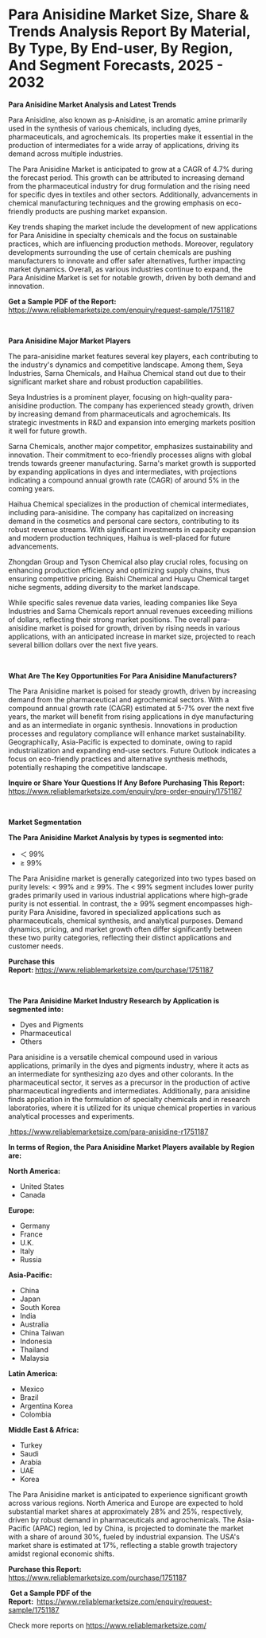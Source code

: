 <p><h1>Para Anisidine Market Size, Share & Trends Analysis Report By Material, By Type, By End-user, By Region, And Segment Forecasts, 2025 - 2032</h1></p><p><strong>Para Anisidine Market Analysis and Latest Trends</strong></p>
<p><p>Para Anisidine, also known as p-Anisidine, is an aromatic amine primarily used in the synthesis of various chemicals, including dyes, pharmaceuticals, and agrochemicals. Its properties make it essential in the production of intermediates for a wide array of applications, driving its demand across multiple industries.</p><p>The Para Anisidine Market is anticipated to grow at a CAGR of 4.7% during the forecast period. This growth can be attributed to increasing demand from the pharmaceutical industry for drug formulation and the rising need for specific dyes in textiles and other sectors. Additionally, advancements in chemical manufacturing techniques and the growing emphasis on eco-friendly products are pushing market expansion.</p><p>Key trends shaping the market include the development of new applications for Para Anisidine in specialty chemicals and the focus on sustainable practices, which are influencing production methods. Moreover, regulatory developments surrounding the use of certain chemicals are pushing manufacturers to innovate and offer safer alternatives, further impacting market dynamics. Overall, as various industries continue to expand, the Para Anisidine Market is set for notable growth, driven by both demand and innovation.</p></p>
<p><strong>Get a Sample PDF of the Report:&nbsp;</strong> <a href="https://www.reliablemarketsize.com/enquiry/request-sample/1751187?utm_campaign=1932&utm_medium=2&utm_source=Github&utm_content=ia&utm_term=01042025&utm_id=para-anisidine">https://www.reliablemarketsize.com/enquiry/request-sample/1751187</a></p>
<p>&nbsp;</p>
<p><strong>Para Anisidine Major Market Players</strong></p>
<p><p>The para-anisidine market features several key players, each contributing to the industry's dynamics and competitive landscape. Among them, Seya Industries, Sarna Chemicals, and Haihua Chemical stand out due to their significant market share and robust production capabilities.</p><p>Seya Industries is a prominent player, focusing on high-quality para-anisidine production. The company has experienced steady growth, driven by increasing demand from pharmaceuticals and agrochemicals. Its strategic investments in R&D and expansion into emerging markets position it well for future growth.</p><p>Sarna Chemicals, another major competitor, emphasizes sustainability and innovation. Their commitment to eco-friendly processes aligns with global trends towards greener manufacturing. Sarna's market growth is supported by expanding applications in dyes and intermediates, with projections indicating a compound annual growth rate (CAGR) of around 5% in the coming years.</p><p>Haihua Chemical specializes in the production of chemical intermediates, including para-anisidine. The company has capitalized on increasing demand in the cosmetics and personal care sectors, contributing to its robust revenue streams. With significant investments in capacity expansion and modern production techniques, Haihua is well-placed for future advancements.</p><p>Zhongdan Group and Tyson Chemical also play crucial roles, focusing on enhancing production efficiency and optimizing supply chains, thus ensuring competitive pricing. Baishi Chemical and Huayu Chemical target niche segments, adding diversity to the market landscape.</p><p>While specific sales revenue data varies, leading companies like Seya Industries and Sarna Chemicals report annual revenues exceeding millions of dollars, reflecting their strong market positions. The overall para-anisidine market is poised for growth, driven by rising needs in various applications, with an anticipated increase in market size, projected to reach several billion dollars over the next five years.</p></p>
<p>&nbsp;</p>
<p><strong>What Are The Key Opportunities For Para Anisidine Manufacturers?</strong></p>
<p><p>The Para Anisidine market is poised for steady growth, driven by increasing demand from the pharmaceutical and agrochemical sectors. With a compound annual growth rate (CAGR) estimated at 5-7% over the next five years, the market will benefit from rising applications in dye manufacturing and as an intermediate in organic synthesis. Innovations in production processes and regulatory compliance will enhance market sustainability. Geographically, Asia-Pacific is expected to dominate, owing to rapid industrialization and expanding end-use sectors. Future Outlook indicates a focus on eco-friendly practices and alternative synthesis methods, potentially reshaping the competitive landscape.</p></p>
<p><strong>Inquire or Share Your Questions If Any Before Purchasing This Report:</strong> <a href="https://www.reliablemarketsize.com/enquiry/pre-order-enquiry/1751187?utm_campaign=1932&utm_medium=2&utm_source=Github&utm_content=ia&utm_term=01042025&utm_id=para-anisidine">https://www.reliablemarketsize.com/enquiry/pre-order-enquiry/1751187</a></p>
<p>&nbsp;</p>
<p><strong>Market Segmentation</strong></p>
<p><strong>The Para Anisidine Market Analysis by types is segmented into:</strong></p>
<p><ul><li>＜ 99%</li><li>≥ 99%</li></ul></p>
<p><p>The Para Anisidine market is generally categorized into two types based on purity levels: < 99% and ≥ 99%. The < 99% segment includes lower purity grades primarily used in various industrial applications where high-grade purity is not essential. In contrast, the ≥ 99% segment encompasses high-purity Para Anisidine, favored in specialized applications such as pharmaceuticals, chemical synthesis, and analytical purposes. Demand dynamics, pricing, and market growth often differ significantly between these two purity categories, reflecting their distinct applications and customer needs.</p></p>
<p><strong>Purchase this Report:&nbsp;</strong><a href="https://www.reliablemarketsize.com/purchase/1751187?utm_campaign=1932&utm_medium=2&utm_source=Github&utm_content=ia&utm_term=01042025&utm_id=para-anisidine">https://www.reliablemarketsize.com/purchase/1751187</a></p>
<p>&nbsp;</p>
<p><strong>The Para Anisidine Market Industry Research by Application is segmented into:</strong></p>
<p><ul><li>Dyes and Pigments</li><li>Pharmaceutical</li><li>Others</li></ul></p>
<p><p>Para anisidine is a versatile chemical compound used in various applications, primarily in the dyes and pigments industry, where it acts as an intermediate for synthesizing azo dyes and other colorants. In the pharmaceutical sector, it serves as a precursor in the production of active pharmaceutical ingredients and intermediates. Additionally, para anisidine finds application in the formulation of specialty chemicals and in research laboratories, where it is utilized for its unique chemical properties in various analytical processes and experiments.</p></p>
<p><a href="https://www.reliablemarketsize.com/para-anisidine-r1751187?utm_campaign=1932&utm_medium=2&utm_source=Github&utm_content=ia&utm_term=01042025&utm_id=para-anisidine">&nbsp;https://www.reliablemarketsize.com/para-anisidine-r1751187</a></p>
<p><strong>In terms of Region, the Para Anisidine Market Players available by Region are:</strong></p>
<p>
    <p> <strong> North America: </strong>
        <ul>
            <li>United States</li>
            <li>Canada</li>
        </ul>
        </p> 
    <p> <strong> Europe: </strong>
        <ul>
            <li>Germany</li>
            <li>France</li>
            <li>U.K.</li>
            <li>Italy</li>
            <li>Russia</li>
        </ul>
        </p> 
    <p> <strong> Asia-Pacific: </strong>
        <ul>
            <li>China</li>
            <li>Japan</li>
            <li>South Korea</li>
            <li>India</li>
            <li>Australia</li>
            <li>China Taiwan</li>
            <li>Indonesia</li>
            <li>Thailand</li>
            <li>Malaysia</li>
        </ul>
        </p> 
    <p> <strong> Latin America: </strong>
        <ul>
            <li>Mexico</li>
            <li>Brazil</li>
            <li>Argentina Korea</li>
            <li>Colombia</li>
        </ul>
        </p> 
    <p> <strong> Middle East & Africa: </strong>
        <ul>
            <li>Turkey</li>
            <li>Saudi</li>
            <li>Arabia</li>
            <li>UAE</li>
            <li>Korea</li>
        </ul>
    </p>
    </p>
<p><p>The Para Anisidine market is anticipated to experience significant growth across various regions. North America and Europe are expected to hold substantial market shares at approximately 28% and 25%, respectively, driven by robust demand in pharmaceuticals and agrochemicals. The Asia-Pacific (APAC) region, led by China, is projected to dominate the market with a share of around 30%, fueled by industrial expansion. The USA's market share is estimated at 17%, reflecting a stable growth trajectory amidst regional economic shifts.</p></p>
<p><strong>Purchase this Report: </strong><a href="https://www.reliablemarketsize.com/purchase/1751187?utm_campaign=1932&utm_medium=2&utm_source=Github&utm_content=ia&utm_term=01042025&utm_id=para-anisidine">https://www.reliablemarketsize.com/purchase/1751187</a></p>
<p>&nbsp;<strong>Get a Sample PDF of the Report:&nbsp;&nbsp;</strong><a href="https://www.reliablemarketsize.com/enquiry/request-sample/1751187?utm_campaign=1932&utm_medium=2&utm_source=Github&utm_content=ia&utm_term=01042025&utm_id=para-anisidine">https://www.reliablemarketsize.com/enquiry/request-sample/1751187</a></p>
<p><strong></strong></p>
<p>Check more reports on <a href="https://www.reliablemarketsize.com/?utm_campaign=1932&utm_medium=2&utm_source=Github&utm_content=ia&utm_term=01042025&utm_id=para-anisidine">https://www.reliablemarketsize.com/</a></p>